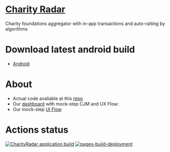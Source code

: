 # [Charity Radar](https://charityradar.ru/) 
Charity foundations aggregator with in-app transactions and auto-raiting by algorithms

# Download latest android build
* [Android](https://github.com/NTDV/charityradar/releases/download/latest-build/charity-radar.apk)

# About
* Actual code avaliable at this [repo](https://github.com/NTDV/charityradar)
* Our [dashboard](https://miro.com/app/board/uXjVOl9ZZf4=/?share_link_id=814779810613
) with mock-step CJM and UX Flow: 
* Our mock-step [UI Flow](https://figma.com/file/57jKWTvvcpW93ONA4f3uXx/VTB-Hackathon?node-id=0%3A1)

# Actions status
[![CharityRadar application build](https://github.com/NTDV/charityradar/actions/workflows/build_mobile.yml/badge.svg)](https://github.com/NTDV/charityradar/actions/workflows/build_mobile.yml) [![pages-build-deployment](https://github.com/NTDV/charityradar/actions/workflows/pages/pages-build-deployment/badge.svg)](https://github.com/NTDV/charityradar/actions/workflows/pages/pages-build-deployment)
